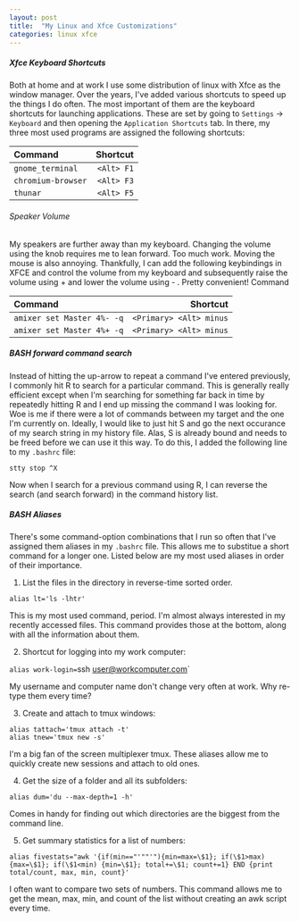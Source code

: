 ```yaml
---
layout: post
title:  "My Linux and Xfce Customizations"
categories: linux xfce
---
```


##### Xfce Keyboard Shortcuts #####

Both at home and at work I use some distribution of linux with Xfce as the window manager. Over the years, I've added various shortcuts to speed up the things I do often. The most important of them are the keyboard shortcuts for launching applications. These are set by going to `Settings` -> `Keyboard` and then opening the `Application Shortcuts` tab. In there, my three most used programs are assigned the following shortcuts:

| Command               | Shortcut               |
|:--------------------- | ----------------------:|
| `gnome_terminal`      | `<Alt> F1`             |
| `chromium-browser`    | `<Alt> F3`             |
| `thunar`              | `<Alt> F5`             |

###### Speaker Volume ######

My speakers are further away than my keyboard. Changing the volume using the knob requires me to lean forward. Too much work. Moving the mouse is also annoying. Thankfully, I can add the following keybindings in XFCE and control the volume from my keyboard and subsequently raise the volume using <Ctrl><Alt> + and lower the volume using <Ctrl><Alt> - . Pretty convenient!
Command


| Command                         | Shortcut                            |
|:------------------------------- | -----------------------------------:|
| `amixer set Master 4%- -q`      | `<Primary> <Alt> minus`             |
| `amixer set Master 4%+ -q`      | `<Primary> <Alt> minus`             |


##### BASH forward command search ######

Instead of hitting the up-arrow to repeat a command I've entered previously, I commonly hit <Ctrl> R to search for a particular command. This is generally really efficient except when I'm searching for something far back in time by repeatedly hitting <Ctrl> R and I end up missing the command I was looking for. Woe is me if there were a lot of commands between my target and the one I'm currently on. Ideally, I would like to just hit <Ctrl> S and go the next occurance of my search string in my history file. Alas, <Ctrl> S is already bound and needs to be freed before we can use it this way. To do this, I added the following line to my `.bashrc` file:

    stty stop ^X

Now when I search for a previous command using <Ctrl> R, I can reverse the search (and search forward) in the command history list.

##### BASH Aliases #####

There's some command-option combinations that I run so often that I've assigned them aliases in my `.bashrc` file. This allows me to substitue a short command for a longer one. Listed below are my most used aliases in order of their importance.

1. List the files in the directory in reverse-time sorted order. 

`alias lt='ls -lhtr'`

This is my most used command, period. I'm almost always interested in my recently accessed files. This command provides those at the bottom, along with all the information about them.

2. Shortcut for logging into my work computer:

`alias work-login=`ssh user@workcomputer.com`

My username and computer name don't change very often at work. Why re-type them every time?

3. Create and attach to tmux windows:

```
alias tattach='tmux attach -t'
alias tnew='tmux new -s'
```

I'm a big fan of the screen multiplexer tmux. These aliases allow me to quickly create new sessions and attach to old ones.

4. Get the size of a folder and all its subfolders:

`alias dum='du --max-depth=1 -h'`

Comes in handy for finding out which directories are the biggest from the command line.

5. Get summary statistics for a list of numbers:

`alias fivestats="awk '{if(min=="'""'"){min=max=\$1}; if(\$1>max) {max=\$1}; if(\$1<min) {min=\$1}; total+=\$1; count+=1} END {print total/count, max, min, count}'`

I often want to compare two sets of numbers. This command allows me to get the mean, max, min, and count of the list without creating an awk script every time.

